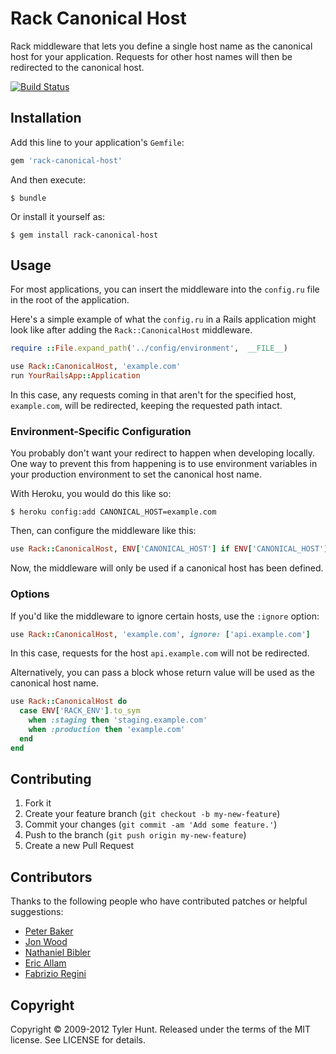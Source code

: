 # Rack Canonical Host

Rack middleware that lets you define a single host name as the canonical host
for your application. Requests for other host names will then be redirected to
the canonical host.

[![Build Status][travis-image]][travis]

[travis]: http://travis-ci.org/tylerhunt/rack-canonical-host
[travis-image]: https://secure.travis-ci.org/tylerhunt/rack-canonical-host.png


## Installation

Add this line to your application's `Gemfile`:

``` ruby
gem 'rack-canonical-host'
```

And then execute:

    $ bundle

Or install it yourself as:

    $ gem install rack-canonical-host


## Usage

For most applications, you can insert the middleware into the `config.ru` file
in the root of the application.

Here's a simple example of what the `config.ru` in a Rails application might
look like after adding the `Rack::CanonicalHost` middleware.

``` ruby
require ::File.expand_path('../config/environment',  __FILE__)

use Rack::CanonicalHost, 'example.com'
run YourRailsApp::Application
```

In this case, any requests coming in that aren't for the specified host,
`example.com`, will be redirected, keeping the requested path intact.


### Environment-Specific Configuration

You probably don't want your redirect to happen when developing locally. One
way to prevent this from happening is to use environment variables in your
production environment to set the canonical host name.

With Heroku, you would do this like so:

    $ heroku config:add CANONICAL_HOST=example.com

Then, can configure the middleware like this:

``` ruby
use Rack::CanonicalHost, ENV['CANONICAL_HOST'] if ENV['CANONICAL_HOST']
```

Now, the middleware will only be used if a canonical host has been defined.


### Options

If you'd like the middleware to ignore certain hosts, use the `:ignore`
option:

``` ruby
use Rack::CanonicalHost, 'example.com', ignore: ['api.example.com']
```

In this case, requests for the host `api.example.com` will not be redirected.

Alternatively, you can pass a block whose return value will be used as the
canonical host name.

``` ruby
use Rack::CanonicalHost do
  case ENV['RACK_ENV'].to_sym
    when :staging then 'staging.example.com'
    when :production then 'example.com'
  end
end
```


## Contributing

  1. Fork it
  2. Create your feature branch (`git checkout -b my-new-feature`)
  3. Commit your changes (`git commit -am 'Add some feature.'`)
  4. Push to the branch (`git push origin my-new-feature`)
  5. Create a new Pull Request


## Contributors

Thanks to the following people who have contributed patches or helpful
suggestions:

  * [Peter Baker](https://github.com/finack)
  * [Jon Wood](https://github.com/jellybob)
  * [Nathaniel Bibler](https://github.com/nbibler)
  * [Eric Allam](https://github.com/rubymaverick)
  * [Fabrizio Regini](https://github.com/freegenie)


## Copyright

Copyright © 2009-2012 Tyler Hunt.
Released under the terms of the MIT license. See LICENSE for details.
